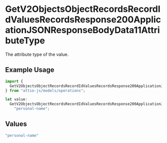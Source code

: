 # GetV2ObjectsObjectRecordsRecordIdValuesRecordsResponse200ApplicationJSONResponseBodyData11AttributeType

The attribute type of the value.

## Example Usage

```typescript
import {
  GetV2ObjectsObjectRecordsRecordIdValuesRecordsResponse200ApplicationJSONResponseBodyData11AttributeType,
} from "attio-js/models/operations";

let value:
  GetV2ObjectsObjectRecordsRecordIdValuesRecordsResponse200ApplicationJSONResponseBodyData11AttributeType =
    "personal-name";
```

## Values

```typescript
"personal-name"
```